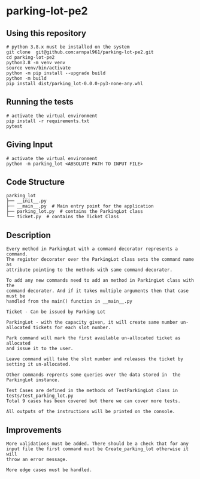 # parking-lot-pe2

## Using this repository
    # python 3.8.x must be installed on the system
    git clone  git@github.com:arnpal961/parking-lot-pe2.git
    cd parking-lot-pe2
    python3.8 -m venv venv
    source venv/bin/activate
    python -m pip install --upgrade build
    python -m build
    pip install dist/parking_lot-0.0.0-py3-none-any.whl

## Running the tests

    # activate the virtual environment
    pip install -r requirements.txt
    pytest

## Giving Input

    # activate the virtual environment
    python -m parking_lot <ABSOLUTE PATH TO INPUT FILE>

## Code Structure

    parking_lot
    ├── __init__.py
    ├── __main__.py  # Main entry point for the application
    ├── parking_lot.py  # contains the ParkingLot class
    └── ticket.py  # contains the Ticket Class

## Description

    Every method in ParkingLot with a command decorator represents a command.
    The register decorater over the ParkingLot class sets the command name as
    attribute pointing to the methods with same command decorater.

    To add any new commands need to add an method in ParkingLot class with the
    command decorater. And if it takes multiple arguments then that case must be
    handled from the main() function in __main__.py

    Ticket - Can be issued by Parking Lot

    ParkingLot - with the capacity given, it will create same number un-allocated tickets for each slot number.

    Park command will mark the first available un-allocated ticket as allocated
    and issue it to the user.

    Leave command will take the slot number and releases the ticket by setting it un-allocated.

    Other commands reprents some queries over the data stored in  the ParkingLot instance.

    Test Cases are defined in the methods of TestParkingLot class in tests/test_parking_lot.py
    Total 9 cases has been covered but there we can cover more tests.

    All outputs of the instructions will be printed on the console.

## Improvements

    More validations must be added. There should be a check that for any
    input file the first command must be Create_parking_lot otherwise it will
    throw an error message.

    More edge cases must be handled.
